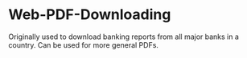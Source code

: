 # Web-PDF-Downloading
Originally used to download banking reports from all major banks in a country. Can be used for more general PDFs.
